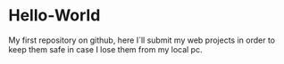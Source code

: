 # Hello-World
My first repository on github, here I´ll submit my web projects
in order to keep them safe in case I lose them from my local pc.
